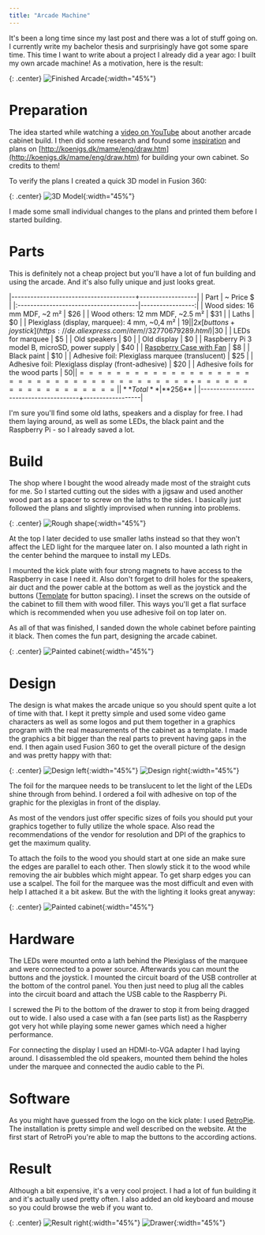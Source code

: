 ```yaml
---
title: "Arcade Machine"
---
```


It's been a long time since my last post and there was a lot of stuff going on. I currently write my bachelor thesis and surprisingly have got some spare time. This time I want to write about a project I already did a year ago: I built my own arcade machine! As a motivation, here is the result:

{: .center}
![Finished Arcade](/assets/posts/arcade-machine/3-1.jpg){:width="45%"}

# Preparation

The idea started while watching a [video on YouTube](https://www.youtube.com/watch?v=K3QXLQ1UXqs) about another arcade cabinet build. I then did some research and found some [inspiration](http://www.coldbeamgames.com/blog/i-built-an-arcade-cabinet) and plans on [http://koenigs.dk/mame/eng/draw.htm](http://koenigs.dk/mame/eng/draw.htm) for building your own cabinet. So credits to them!

To verify the plans I created a quick 3D model in Fusion 360:

{: .center}
![3D Model](/assets/posts/arcade-machine/render-wood.jpg){:width="45%"}

I made some small individual changes to the plans and printed them before I started building.

# Parts

This is definitely not a cheap project but you'll have a lot of fun building and using the arcade. And it's also fully unique and just looks great.

|---------------------------------------+------------------|
| Part                                  |        ~ Price $ |
|:--------------------------------------|-----------------:|
| Wood sides: 16 mm MDF, ~2 m²          |              $26 |
| Wood others: 12 mm MDF, ~2.5 m²       |              $31 |
| Laths                                 |               $0 |
| Plexiglass (display, marquee): 4 mm, ~0,4 m²             |              $19 |
| 2x [buttons + joystick](https://de.aliexpress.com/item//32770679289.html) |$30 |
| LEDs for marquee                      |               $5 |
| Old speakers                          |               $0 |
| Old display                           |               $0 |
| Raspberry Pi 3 model B, microSD, power supply |      $40 |
| [Raspberry Case with Fan](https://www.amazon.de/gp/product/B01H1AEWYQ/) | $8 |
| Black paint                           |              $10 | 
| Adhesive foil: Plexiglass marquee (translucent)   |  $25 |
| Adhesive foil: Plexiglass display (front-adhesive) | $20 |
| Adhesive foils for the wood parts     |              $50 |
|=======================================+==================|
| **Total**                             |         **$256** |
|---------------------------------------+------------------|

I'm sure you'll find some old laths, speakers and a display for free. I had them laying around, as well as some LEDs, the black paint and the Raspberry Pi - so I already saved a lot.

# Build

The shop where I bought the wood already made most of the straight cuts for me. So I started cutting out the sides with a jigsaw and used another wood part as a spacer to screw on the laths to the sides. I basically just followed the plans and slightly improvised when running into problems.

{: .center}
![Rough shape](/assets/posts/arcade-machine/1.jpg){:width="45%"}

At the top I later decided to use smaller laths instead so that they won't affect the LED light for the marquee later on. I also mounted a lath right in the center behind the marquee to install my LEDs.

I mounted the kick plate with four strong magnets to have access to the Raspberry in case I need it. Also don't forget to drill holes for the speakers, air duct and the power cable at the bottom as well as the joystick and the buttons ([Template](http://www.slagcoin.com/joystick/layout/vewlix.png) for button spacing). I inset the screws on the outside of the cabinet to fill them with wood filler. This ways you'll get a flat surface which is recommended when you use adhesive foil on top later on.

As all of that was finished, I sanded down the whole cabinet before painting it black. Then comes the fun part, designing the arcade cabinet.

{: .center}
![Painted cabinet](/assets/posts/arcade-machine/2.jpg){:width="45%"}

# Design

The design is what makes the arcade unique so you should spent quite a lot of time with that. I kept it pretty simple and used some video game characters as well as some logos and put them together in a graphics program with the real measurements of the cabinet as a template. I made the graphics a bit bigger than the real parts to prevent having gaps in the end. I then again used Fusion 360 to get the overall picture of the design and was pretty happy with that:

{: .center}
![Design left](/assets/posts/arcade-machine/render-left.png){:width="45%"} ![Design right](/assets/posts/arcade-machine/render-right.png){:width="45%"} 

The foil for the marquee needs to be translucent to let the light of the LEDs shine through from behind. I ordered a foil with adhesive on top of the graphic for the plexiglas in front of the display. 

As most of the vendors just offer specific sizes of foils you should put your graphics together to fully utilize the whole space. Also read the recommendations of the vendor for resolution and DPI of the graphics to get the maximum quality.

To attach the foils to the wood you should start at one side an make sure the edges are parallel to each other. Then slowly stick it to the wood while removing the air bubbles which might appear. To get sharp edges you can use a scalpel. The foil for the marquee was the most difficult and even with help I attached it a bit askew. But the with the lighting it looks great anyway:

{: .center}
![Painted cabinet](/assets/posts/arcade-machine/3-3.jpg){:width="45%"}

# Hardware

The LEDs were mounted onto a lath behind the Plexiglass of the marquee and were connected to a power source. Afterwards you can mount the buttons and the joystick. I mounted the circuit board of the USB controller at the bottom of the control panel. You then just need to plug all the cables into the circuit board and attach the USB cable to the Raspberry Pi. 

I screwed the Pi to the bottom of the drawer to stop it from being dragged out to wide. I also used a case with a fan (see parts list) as the Raspberry got very hot while playing some newer games which need a higher performance.

For connecting the display I used an HDMI-to-VGA adapter I had laying around. I disassembled the old speakers, mounted them behind the holes under the marquee and connected the audio cable to the Pi.

# Software

As you might have guessed from the logo on the kick plate: I used [RetroPie](https://retropie.org.uk/). The installation is pretty simple and well described on the website. At the first start of RetroPi you're able to map the buttons to the according actions.

# Result

Although a bit expensive, it's a very cool project. I had a lot of fun building it and it's actually used pretty often. I also added an old keyboard and mouse so you could browse the web if you want to.

{: .center}
![Result right](/assets/posts/arcade-machine/3-2.jpg){:width="45%"} ![Drawer](/assets/posts/arcade-machine/3-4.jpg){:width="45%"} 